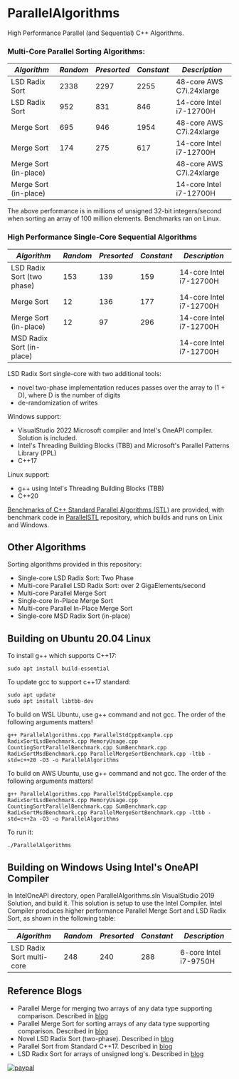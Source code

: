 # ParallelAlgorithms

High Performance Parallel (and Sequential) C++ Algorithms.

### Multi-Core Parallel Sorting Algorithms:

*Algorithm*|*Random*|*Presorted*|*Constant*|*Description*
--- | --- | --- | --- | ---
LSD Radix Sort        |2338|2297|2255| 48-core AWS C7i.24xlarge
LSD Radix Sort        | 952| 831| 846| 14-core Intel i7-12700H
Merge Sort            | 695| 946|1954| 48-core AWS C7i.24xlarge
Merge Sort            | 174| 275| 617| 14-core Intel i7-12700H
Merge Sort (in-place) |    |    |    | 48-core AWS C7i.24xlarge
Merge Sort (in-place) |    |    |    | 14-core Intel i7-12700H

The above performance is in millions of unsigned 32-bit integers/second when sorting an array of 100 million elements.
Benchmarks ran on Linux.

### High Performance Single-Core Sequential Algorithms

*Algorithm*|*Random*|*Presorted*|*Constant*|*Description*
--- | --- | --- | --- | ---
LSD Radix Sort (two phase) |153|139|159| 14-core Intel i7-12700H
Merge Sort                 | 12|136|177| 14-core Intel i7-12700H
Merge Sort (in-place)      | 12| 97|296| 14-core Intel i7-12700H
MSD Radix Sort (in-place)  |||| 14-core Intel i7-12700H

LSD Radix Sort single-core with two additional tools:
- novel two-phase implementation reduces passes over the array to (1 + D), where D is the number of digits
- de-randomization of writes

Windows support:
- VisualStudio 2022 Microsoft compiler and Intel's OneAPI compiler. Solution is included.
- Intel's Threading Building Blocks (TBB) and Microsoft's Parallel Patterns Library (PPL)
- C++17

Linux support:
- g++ using Intel's Threading Building Blocks (TBB)
- C++20

[Benchmarks of C++ Standard Parallel Algorithms (STL)](https://duvanenko.tech.blog/2023/05/21/c-parallel-stl-benchmark/) are provided, with benchmark code in [ParallelSTL](https://github.com/DragonSpit/ParallelSTL) repository, which builds and runs on Linix and Windows.

## Other Algorithms

Sorting algorithms provided in this repository:
- Single-core LSD Radix Sort: Two Phase
- Multi-core Parallel LSD Radix Sort: over 2 GigaElements/second
- Multi-core Parallel Merge Sort
- Single-core In-Place Merge Sort
- Multi-core Parallel In-Place Merge Sort
- Single-core MSD Radix Sort (in-place)

## Building on Ubuntu 20.04 Linux
To install g++ which supports C++17:
```
sudo apt install build-essential
```

To update gcc to support c++17 standard:
```
sudo apt update
sudo apt install libtbb-dev
```

To build on WSL Ubuntu, use g++ command and not gcc. The order of the following arguments matters!
```
g++ ParallelAlgorithms.cpp ParallelStdCppExample.cpp RadixSortLsdBenchmark.cpp MemoryUsage.cpp CountingSortParallelBenchmark.cpp SumBenchmark.cpp RadixSortMsdBenchmark.cpp ParallelMergeSortBenchmark.cpp -ltbb -std=c++20 -O3 -o ParallelAlgorithms
```
To build on AWS Ubuntu, use g++ command and not gcc. The order of the following arguments matters!
```
g++ ParallelAlgorithms.cpp ParallelStdCppExample.cpp RadixSortLsdBenchmark.cpp MemoryUsage.cpp CountingSortParallelBenchmark.cpp SumBenchmark.cpp RadixSortMsdBenchmark.cpp ParallelMergeSortBenchmark.cpp -ltbb -std=c++2a -O3 -o ParallelAlgorithms
```
To run it:
```
./ParallelAlgorithms
```
## Building on Windows Using Intel's OneAPI Compiler
In IntelOneAPI directory, open ParallelAlgorithms.sln VisualStudio 2019 Solution, and build it. This solution is setup to use the Intel Compiler.
Intel Compiler produces higher performance Parallel Merge Sort and LSD Radix Sort, as shown in the following table:

*Algorithm*|*Random*|*Presorted*|*Constant*|*Description*
--- | --- | --- | --- | ---
LSD Radix Sort multi-core |248|240|288| 6-core Intel i7-9750H

## Reference Blogs
- Parallel Merge for merging two arrays of any data type supporting comparison. Described in [blog](https://duvanenko.tech.blog/2018/01/14/parallel-merge/)
- Parallel Merge Sort for sorting arrays of any data type supporting comparison. Described in [blog](https://duvanenko.tech.blog/2018/01/13/parallel-merge-sort/)
- Novel LSD Radix Sort (two-phase). Described in [blog](https://duvanenko.tech.blog/2019/02/27/lsd-radix-sort-performance-improvements/)
- Parallel Sort from Standard C++17. Described in [blog](https://blogs.msdn.microsoft.com/vcblog/2018/09/11/using-c17-parallel-algorithms-for-better-performance/)
- LSD Radix Sort for arrays of unsigned long's. Described in [blog](https://blogs.msdn.microsoft.com/vcblog/2018/09/11/using-c17-parallel-algorithms-for-better-performance/)


[![paypal](https://www.paypalobjects.com/en_US/i/btn/btn_donateCC_LG.gif)](https://www.paypal.com/cgi-bin/webscr?cmd=_s-xclick&hosted_button_id=LDD8L7UPAC7QL)
